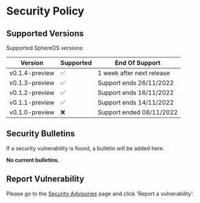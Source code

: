 # Security Policy

## Supported Versions

Supported SphereOS versions:

| Version          | Supported          | End Of Support             |
| ---------------- | ------------------ | -------------------------- |
| v0.1.4-preview   | :white_check_mark: | 1 week after next release  |
| v0.1.3-preview   | :white_check_mark: | Support ends 26/11/2022  |
| v0.1.2-preview   | :white_check_mark: | Support ends 16/11/2022    |
| v0.1.1-preview   | :white_check_mark: | Support ends 14/11/2022    |
| v0.1.0-preview   | ❌                 | Support ended 08/11/2022   |

## Security Bulletins
If a security vulnerability is found, a bulletin will be added here.

**No current bulletins.**

## Report Vulnerability
Please go to the [Security Advisories](https://github.com/Jspa2/SphereOS/security/advisories) page and click 'Report a vulnerability'.
